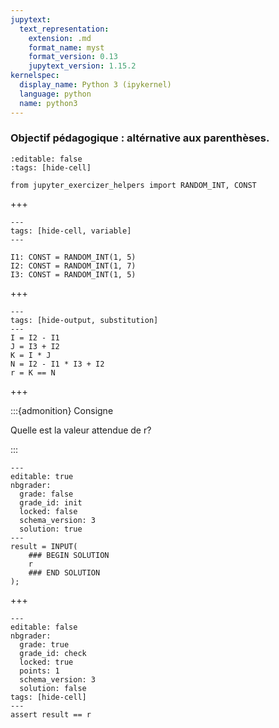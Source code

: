 ```yaml
---
jupytext:
  text_representation:
    extension: .md
    format_name: myst
    format_version: 0.13
    jupytext_version: 1.15.2
kernelspec:
  display_name: Python 3 (ipykernel)
  language: python
  name: python3
---
```


### Objectif pédagogique : altérnative aux parenthèses.

```{code-cell}
:editable: false
:tags: [hide-cell]

from jupyter_exercizer_helpers import RANDOM_INT, CONST
```

+++

```{code-cell}
---
tags: [hide-cell, variable]
---

I1: CONST = RANDOM_INT(1, 5)
I2: CONST = RANDOM_INT(1, 7)
I3: CONST = RANDOM_INT(1, 5)
```

+++

```{code-cell}
---
tags: [hide-output, substitution]
---
I = I2 - I1
J = I3 + I2
K = I * J
N = I2 - I1 * I3 + I2
r = K == N
```

+++

:::{admonition} Consigne

Quelle est la valeur attendue de r?

:::

```{code-cell}
---
editable: true
nbgrader:
  grade: false
  grade_id: init
  locked: false
  schema_version: 3
  solution: true
---
result = INPUT(
    ### BEGIN SOLUTION
    r
    ### END SOLUTION
);
```

+++

```{code-cell}
---
editable: false
nbgrader:
  grade: true
  grade_id: check
  locked: true
  points: 1
  schema_version: 3
  solution: false
tags: [hide-cell]
---
assert result == r
```
